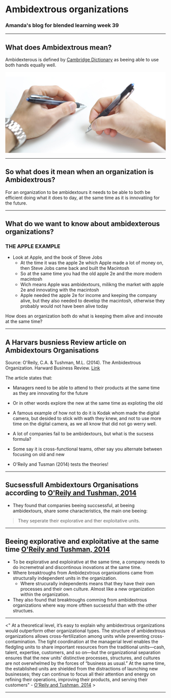# Ambidextrous organizations

### Amanda's blog for blended learning week 39 

---

## What does Ambidextrous mean?

Ambidexterous is defined by [Cambridge Dictionary](https://dictionary.cambridge.org/dictionary/english/ambidextrous) as beeing able to use both hands equally well. 

![Image of an ambidextrous person](istockphoto-173578716-170667a.jpg)

---

## So what does it mean when an organization is Ambidextrous? 

For an organization to be ambidextours it needs to be able to both be efficient doing what it does to day,
at the same time as it is innovatiing for the future. 

---

## What do we want to know about ambidexterous organizations? 

### THE APPLE EXAMPLE
- Look at Apple, and the book of Steve Jobs
    - At the time it was the apple 2e which Apple made a lot of money on, then Steve Jobs came back and built the Macintosh
    - So at the same time you had the old apple 2e and the more modern
    macintosh 
    - Wich means Apple was ambidextours, milikng the market with apple 2e
    and innovating with the macintosh 
    - Apple needed the apple 2e for income and keeping the     company alive, but they also needed to develop the macintosh, otherwise they probably would not have been alive today 

How does an organization both do what is keeping them alive and innovate at the same time? 

---

## A Harvars busniess Review article on Ambidextours Organisations 

Source: O'Reily, C.A. & Tushman, M.L. (2014). The Ambidextrous Organization. Harward Business Review. [Link](https://hbr.org/2004/04/the-ambidextrous-organization) 

The article states that:
- Managers need to be able to attend to their products at the same time as they are innovating for the future
- Or in other words explore the new at the same time as exploting the old
- A famous example of how not to do it is Kodak whom made the digital camera, but desided to stick with wath they knew, and not to use more time on the digital camera, as we all know that did not go werry well. 

- A lot of companies fail to be ambidextours, but what is the sucsess formula? 
- Some say it is cross-functional teams, other say you alternate between focusing on old and new
- O'Reily and Tusman (2014) tests the theories!

---

## Sucsessfull Ambidextours Organisations according to [O'Reily and Tushman, 2014](https://hbr.org/2004/04/the-ambidextrous-organization)

- They found that companies beeing succsessful, at beeing ambidextours, share some characteristics, the main one beeing: 

> They seperate their explorative and ther exploitative units.

---

## Beeing explorative and exploitative at the same time [O'Reily and Tushman, 2014](https://hbr.org/2004/04/the-ambidextrous-organization)

- To be explorative and exploirative at the same time, a company needs to do incremetnal and discontinous inovations at the same time.
- Where breaktroughs from Ambidezxtrous organixations came from structurally independent units in the organization.
    - Where strucurally independents means that they have their own processes and their own culture. Almost like a new organization within the organization. 
- They also found that breaktroughs comming from ambidextrous organizations where way more ofthen sucsessful than with the other structues. 

---
 

<" At a theoretical level, it’s easy to explain why ambidextrous organizations would outperform other organizational types. The structure of ambidextrous organizations allows cross-fertilization among units while preventing cross-contamination. The tight coordination at the managerial level enables the fledgling units to share important resources from the traditional units—cash, talent, expertise, customers, and so on—but the organizational separation ensures that the new units’ distinctive processes, structures, and cultures are not overwhelmed by the forces of “business as usual.” At the same time, the established units are shielded from the distractions of launching new businesses; they can continue to focus all their attention and energy on refining their operations, improving their products, and serving their customers" -  [O'Reily and Tushman, 2014](https://hbr.org/2004/04/the-ambidextrous-organization) >

---





